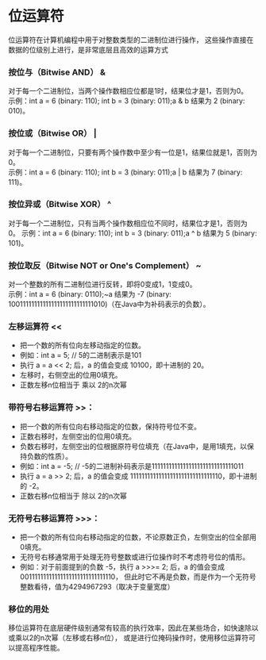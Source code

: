 # 位运算符

位运算符在计算机编程中用于对整数类型的二进制位进行操作，
这些操作直接在数据的位级别上进行，是非常底层且高效的运算方式

### 按位与（Bitwise AND） &

对于每一个二进制位，当两个操作数相应位都是1时，结果位才是1，否则为0。  
示例：int a = 6 (binary: 110); int b = 3 (binary: 011);a & b 结果为 2 (binary: 010)。

### 按位或（Bitwise OR） |

对于每一个二进制位，只要有两个操作数中至少有一位是1，结果位就是1，否则为0。  
示例：int a = 6 (binary: 110); int b = 3 (binary: 011);a | b 结果为 7 (binary: 111)。

### 按位异或（Bitwise XOR） ^

对于每一个二进制位，只有当两个操作数相应位不同时，结果位才是1，否则为0。
示例：int a = 6 (binary: 110); int b = 3 (binary: 011);a ^ b 结果为 5 (binary: 101)。

### 按位取反（Bitwise NOT or One's Complement） ~

对一个整数的所有二进制位进行反转，即将0变成1，1变成0。  
示例：int a = 6 (binary: 0110);~a 结果为 -7 (binary: 10011111111111111111111111111010)（在Java中为补码表示的负数）。

### 左移运算符 <<

- 把一个数的所有位向左移动指定的位数。
- 例如：int a = 5; // 5的二进制表示是101
- 执行 a = a << 2; 后，a 的值会变成 10100，即十进制的 20。
- 左移时，右侧空出的位用0填充。
- 正数左移n位相当于 乘以 2的n次幂

### 带符号右移运算符 >>：

- 把一个数的所有位向右移动指定的位数，保持符号位不变。
- 正数右移时，左侧空出的位用0填充。
- 负数右移时，左侧空出的位根据原符号位填充（在Java中，是用1填充，以保持负数的性质）。
- 例如：int a = -5; // -5的二进制补码表示是11111111111111111111111111111011
- 执行 a = a >> 2; 后，a 的值会变成 11111111111111111111111111111110，即十进制的 -2。
- 正数右移n位相当于 除以 2的n次幂

### 无符号右移运算符 >>>：

- 把一个数的所有位向右移动指定的位数，不论原数正负，左侧空出的位全部用0填充。
- 无符号右移通常用于处理无符号整数或进行位操作时不考虑符号位的情形。
- 例如：对于前面提到的负数 -5，执行 a >>>= 2; 后，a 的值会变成 00111111111111111111111111111110，
  但此时它不再是负数，而是作为一个无符号整数看待，值为4294967293（取决于变量宽度）

### 移位的用处

移位运算符在底层硬件级别通常有较高的执行效率，因此在某些场合，如快速除以或乘以2的n次幂（左移或右移n位），
或是进行位掩码操作时，使用移位运算符可以提高程序性能。